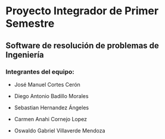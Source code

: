 # **Proyecto Integrador de Primer Semestre**
## **Software de resolución de problemas de Ingeniería**

### **Integrantes del equipo:**

- José Manuel Cortes Cerón

- Diego Antonio Badillo Morales

- Sebastian Hernandez Ángeles

- Carmen Anahi Cornejo Lopez

- Oswaldo Gabriel Villaverde Mendoza
